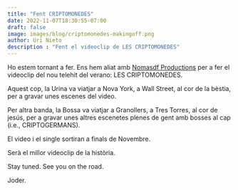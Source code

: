```yaml
---
title: "Fent CRIPTOMONEDES"
date: 2022-11-07T18:30:55-07:00
draft: false
image: images/blog/criptomonedes-makingoff.png
author: Uri Nieto
description : "Fent el videoclip de LES CRIPTOMONEDES"
---
```


Ho estem tornant a fer. Ens hem aliat amb [Nomasdf Productions](http://www.nomasdf.com/) per a fer el videoclip del nou telehit del verano: LES CRIPTOMONEDES.

Aquest cop, la Urina va viatjar a Nova York, a Wall Street, al cor de la bèstia, per a gravar unes escenes del video.

Per altra banda, la Bossa va viatjar a Granollers, a Tres Torres, al cor de jesús, per a gravar unes altres escenetes plenes de gent amb bosses al cap (i.e., CRIPTOGERMANS).

El video i el single sortiran a finals de Novembre.

Serà el millor videoclip de la història.

Stay tuned.
See you on the road.

Joder.

